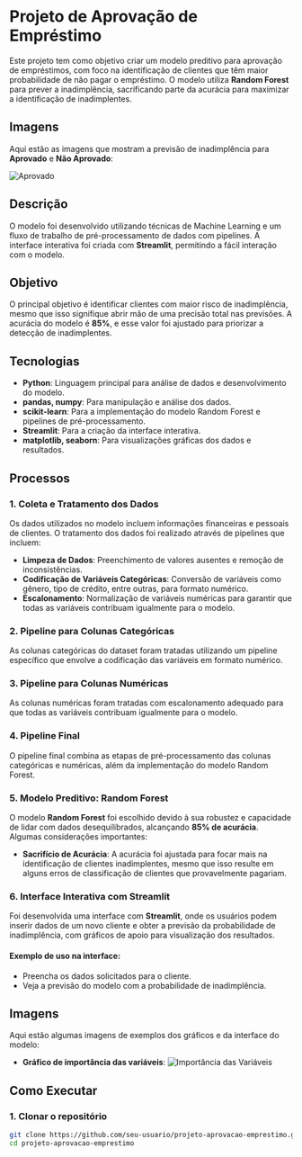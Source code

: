 # Projeto de Aprovação de Empréstimo

Este projeto tem como objetivo criar um modelo preditivo para aprovação de empréstimos, com foco na identificação de clientes que têm maior probabilidade de não pagar o empréstimo. O modelo utiliza **Random Forest** para prever a inadimplência, sacrificando parte da acurácia para maximizar a identificação de inadimplentes.

## Imagens

Aqui estão as imagens que mostram a previsão de inadimplência para **Aprovado** e **Não Aprovado**:

<div style="display: flex; justify-content: space-between; align-items: flex-start;">
    <img src="[https://github.com/andrewgabr/aprovacao-emprestimo-ML/blob/master/imgs/Screenshot%202025-03-30%20184348.png?raw=true](https://github.com/andrewgabr/aprovacao-emprestimo-ML/blob/master/imgs/Ex.%20Reprova%C3%A7%C3%A3o.jpg?raw=true)" alt="Aprovado""/>
</div>

## Descrição

O modelo foi desenvolvido utilizando técnicas de Machine Learning e um fluxo de trabalho de pré-processamento de dados com pipelines. A interface interativa foi criada com **Streamlit**, permitindo a fácil interação com o modelo.

## Objetivo

O principal objetivo é identificar clientes com maior risco de inadimplência, mesmo que isso signifique abrir mão de uma precisão total nas previsões. A acurácia do modelo é **85%**, e esse valor foi ajustado para priorizar a detecção de inadimplentes.

## Tecnologias

- **Python**: Linguagem principal para análise de dados e desenvolvimento do modelo.
- **pandas, numpy**: Para manipulação e análise dos dados.
- **scikit-learn**: Para a implementação do modelo Random Forest e pipelines de pré-processamento.
- **Streamlit**: Para a criação da interface interativa.
- **matplotlib, seaborn**: Para visualizações gráficas dos dados e resultados.

## Processos

### 1. **Coleta e Tratamento dos Dados**
Os dados utilizados no modelo incluem informações financeiras e pessoais de clientes. O tratamento dos dados foi realizado através de pipelines que incluem:

- **Limpeza de Dados**: Preenchimento de valores ausentes e remoção de inconsistências.
- **Codificação de Variáveis Categóricas**: Conversão de variáveis como gênero, tipo de crédito, entre outras, para formato numérico.
- **Escalonamento**: Normalização de variáveis numéricas para garantir que todas as variáveis contribuam igualmente para o modelo.

### 2. **Pipeline para Colunas Categóricas**
As colunas categóricas do dataset foram tratadas utilizando um pipeline específico que envolve a codificação das variáveis em formato numérico.

### 3. **Pipeline para Colunas Numéricas**
As colunas numéricas foram tratadas com escalonamento adequado para que todas as variáveis contribuam igualmente para o modelo.

### 4. **Pipeline Final**
O pipeline final combina as etapas de pré-processamento das colunas categóricas e numéricas, além da implementação do modelo Random Forest.

### 5. **Modelo Preditivo: Random Forest**
O modelo **Random Forest** foi escolhido devido à sua robustez e capacidade de lidar com dados desequilibrados, alcançando **85% de acurácia**. Algumas considerações importantes:

- **Sacrifício de Acurácia**: A acurácia foi ajustada para focar mais na identificação de clientes inadimplentes, mesmo que isso resulte em alguns erros de classificação de clientes que provavelmente pagariam.

### 6. **Interface Interativa com Streamlit**
Foi desenvolvida uma interface com **Streamlit**, onde os usuários podem inserir dados de um novo cliente e obter a previsão da probabilidade de inadimplência, com gráficos de apoio para visualização dos resultados.

#### Exemplo de uso na interface:

- Preencha os dados solicitados para o cliente.
- Veja a previsão do modelo com a probabilidade de inadimplência.

## Imagens

Aqui estão algumas imagens de exemplos dos gráficos e da interface do modelo:

- **Gráfico de importância das variáveis**:
  ![Importância das Variáveis](https://github.com/andrewgabr/aprovacao-emprestimo-ML/blob/master/imgs/feature_importance.png?raw=true)

## Como Executar

### 1. Clonar o repositório

```bash
git clone https://github.com/seu-usuario/projeto-aprovacao-emprestimo.git
cd projeto-aprovacao-emprestimo
